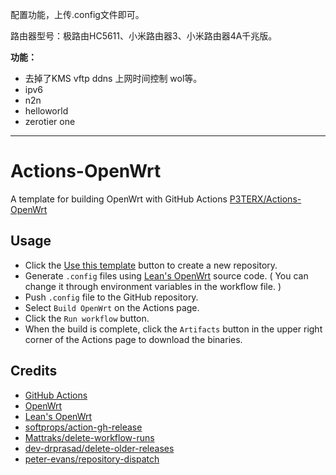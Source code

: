 配置功能，上传.config文件即可。

路由器型号：极路由HC5611、小米路由器3、小米路由器4A千兆版。

**功能：**
- 去掉了KMS vftp ddns 上网时间控制 wol等。
- ipv6
- n2n
- helloworld
- zerotier one

---

# Actions-OpenWrt

A template for building OpenWrt with GitHub Actions
[P3TERX/Actions-OpenWrt](https://github.com/P3TERX/Actions-OpenWrt/)

## Usage

- Click the [Use this template](https://github.com/P3TERX/Actions-OpenWrt/generate) button to create a new repository.
- Generate `.config` files using [Lean's OpenWrt](https://github.com/coolsnowwolf/lede) source code. ( You can change it through environment variables in the workflow file. )
- Push `.config` file to the GitHub repository.
- Select `Build OpenWrt` on the Actions page.
- Click the `Run workflow` button.
- When the build is complete, click the `Artifacts` button in the upper right corner of the Actions page to download the binaries.

## Credits

- [GitHub Actions](https://github.com/features/actions)
- [OpenWrt](https://github.com/openwrt/openwrt)
- [Lean's OpenWrt](https://github.com/coolsnowwolf/lede)
- [softprops/action-gh-release](https://github.com/softprops/action-gh-release)
- [Mattraks/delete-workflow-runs](https://github.com/Mattraks/delete-workflow-runs)
- [dev-drprasad/delete-older-releases](https://github.com/dev-drprasad/delete-older-releases)
- [peter-evans/repository-dispatch](https://github.com/peter-evans/repository-dispatch)
